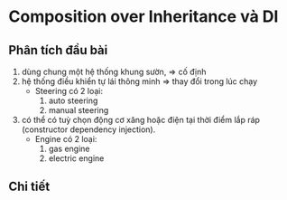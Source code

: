 # Composition over Inheritance và DI

## Phân tích đầu bài
1. dùng chung một hệ thống khung sườn, => cố định
2. hệ thống điều khiển tự lái thông minh => thay đổi trong lúc chạy
   - Steering có 2 loại:
        1. auto steering
        2. manual steering
3. có thể có tuỳ chọn động cơ xăng hoặc điện tại thời điểm lắp ráp (constructor dependency injection).
    - Engine  có 2 loại:
      1. gas engine
      2. electric engine
    
## Chi tiết

